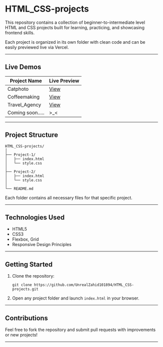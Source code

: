 # HTML_CSS-projects
This repository contains a collection of beginner-to-intermediate level HTML and CSS projects built for learning, practicing, and showcasing frontend skills.

Each project is organized in its own folder with clean code and can be easily previewed live via Vercel.

---

## Live Demos

| Project Name       | Live Preview                                                                 |
|--------------------|------------------------------------------------------------------------------|
| Catphoto           | [View](https://html-css-projects-steel.vercel.app/)                          |
| Coffeemaking       | [View](https://html-css-projects-t5zs.vercel.app/)                           |
| Travel_Agency      | [View](https://travelagencyweb.vercel.app/)                                  |                    |
| Coming soon.....   | >_<
---

## Project Structure

```
HTML_CSS-projects/
│
├── Project-1/
│   ├── index.html
│   └── style.css
│
├── Project-2/
│   ├── index.html
│   └── style.css
│
└── README.md
```

Each folder contains all necessary files for that specific project.

---

## Technologies Used

- HTML5
- CSS3
- Flexbox, Grid
- Responsive Design Principles

---

## Getting Started

1. Clone the repository:
   ```
   git clone https://github.com/UnrealZahid101894/HTML_CSS-projects.git
   ```
2. Open any project folder and launch `index.html` in your browser.

---

## Contributions

Feel free to fork the repository and submit pull requests with improvements or new projects!

---
